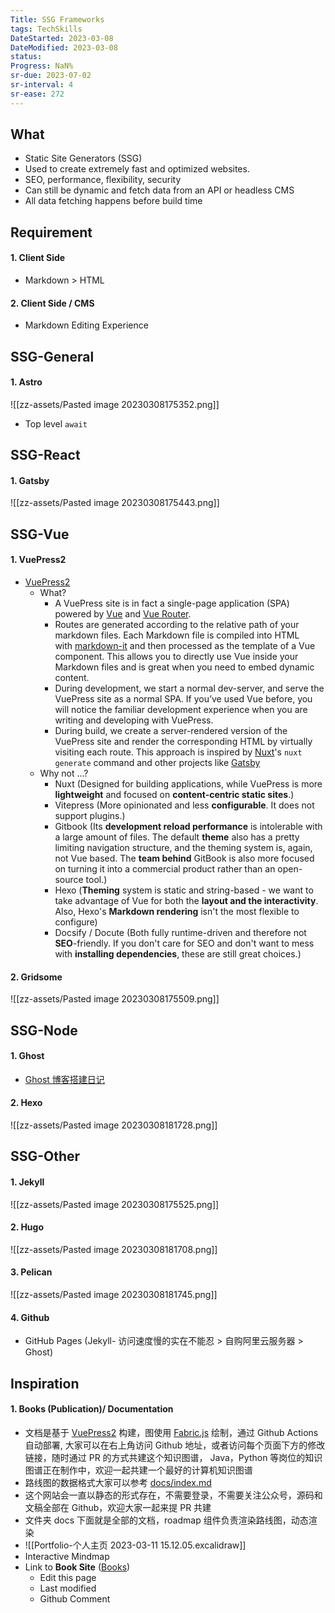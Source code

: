```yaml
---
Title: SSG Frameworks
tags: TechSkills
DateStarted: 2023-03-08
DateModified: 2023-03-08
status:
Progress: NaN%
sr-due: 2023-07-02
sr-interval: 4
sr-ease: 272
---
```


## What

- Static Site Generators (SSG)
- Used to create extremely fast and optimized websites.
- SEO, performance, flexibility, security
- Can still be dynamic and fetch data from an API or headless CMS
- All data fetching happens before build time

## Requirement

#### 1. Client Side

- Markdown > HTML

#### 2. Client Side / CMS

- Markdown Editing Experience

## SSG-General

#### 1. Astro

![[zz-assets/Pasted image 20230308175352.png]]

- Top level `await`

## SSG-React

#### 1. Gatsby

![[zz-assets/Pasted image 20230308175443.png]]

## SSG-Vue

#### 1. VuePress2

- [VuePress2](https://v2.vuepress.vuejs.org/)
  - What?
    - A VuePress site is in fact a single-page application (SPA) powered by [Vue](https://vuejs.org/) and [Vue Router](https://router.vuejs.org/).
    - Routes are generated according to the relative path of your markdown files. Each Markdown file is compiled into HTML with [markdown-it](https://github.com/markdown-it/markdown-it) and then processed as the template of a Vue component. This allows you to directly use Vue inside your Markdown files and is great when you need to embed dynamic content.
    - During development, we start a normal dev-server, and serve the VuePress site as a normal SPA. If you’ve used Vue before, you will notice the familiar development experience when you are writing and developing with VuePress.
    - During build, we create a server-rendered version of the VuePress site and render the corresponding HTML by virtually visiting each route. This approach is inspired by [Nuxt](https://nuxtjs.org/)'s `nuxt generate` command and other projects like [Gatsby](https://www.gatsbyjs.org/)
  - Why not ...?
    - Nuxt (Designed for building applications, while VuePress is more **lightweight** and focused on **content-centric static sites**.)
    - Vitepress (More opinionated and less **configurable**. It does not support plugins.)
    - Gitbook (Its **development reload performance** is intolerable with a large amount of files. The default **theme** also has a pretty limiting navigation structure, and the theming system is, again, not Vue based. The **team behind** GitBook is also more focused on turning it into a commercial product rather than an open-source tool.)
    - Hexo (**Theming** system is static and string-based - we want to take advantage of Vue for both the **layout and the interactivity**. Also, Hexo's **Markdown rendering** isn't the most flexible to configure)
    - Docsify / Docute (Both fully runtime-driven and therefore not **SEO**-friendly. If you don't care for SEO and don't want to mess with **installing dependencies**, these are still great choices.)

#### 2. Gridsome

![[zz-assets/Pasted image 20230308175509.png]]

## SSG-Node

#### 1. Ghost

- [Ghost 博客搭建日记](https://halfrost.com/ghost_build/)

#### 2. Hexo

![[zz-assets/Pasted image 20230308181728.png]]

## SSG-Other

#### 1. Jekyll

![[zz-assets/Pasted image 20230308175525.png]]

#### 2. Hugo

![[zz-assets/Pasted image 20230308181708.png]]

#### 3. Pelican

![[zz-assets/Pasted image 20230308181745.png]]

#### 4. Github

- GitHub Pages (Jekyll- 访问速度慢的实在不能忍 > 自购阿里云服务器 > Ghost)

## Inspiration

#### 1. Books (Publication)/ Documentation

- 文档是基于 [VuePress2](https://v2.vuepress.vuejs.org/) 构建，图使用 [Fabric.js](http://fabricjs.com/) 绘制，通过 Github Actions 自动部署, 大家可以在右上角访问 Github 地址，或者访问每个页面下方的修改链接，随时通过 PR 的方式共建这个知识图谱， Java，Python 等岗位的知识图谱正在制作中，欢迎一起共建一个最好的计算机知识图谱
- 路线图的数据格式大家可以参考 [docs/index.md](https://github.com/shengxinjing/it-roadmap/blob/main/docs/index.md)
- 这个网站会一直以静态的形式存在，不需要登录，不需要关注公众号，源码和文稿全部在 Github，欢迎大家一起来提 PR 共建
- 文件夹 docs 下面就是全部的文档，roadmap 组件负责渲染路线图，动态渲染
- ![[Portfolio-个人主页 2023-03-11 15.12.05.excalidraw]]
- Interactive Mindmap
- Link to **Book Site** ([Books](https://books.halfrost.com/))
  - Edit this page
  - Last modified
  - Github Comment
